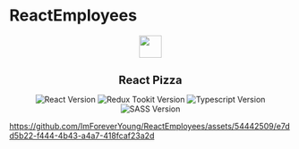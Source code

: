 # ReactEmployees
<p align="center">
      <img width="40px" height="40px" src="https://i.ibb.co/YbPjbCV/pizza-logo.png" >
</p>
<h1 style="font-size:20px;" align="center">React Pizza</h1>
<p align="center">
      <img  src="https://img.shields.io/badge/React-18.2.0-%23087ea4" alt="React Version">
      <img  src="https://img.shields.io/badge/ReduxToolkit-1.9.3-%23764abc" alt="Redux Tookit Version">
      <img  src="https://img.shields.io/badge/TypeScript-5.0.4-%233178c6" alt="Typescript Version">
      <img  src="https://img.shields.io/badge/SASS-1.60.0-%23cf649a" alt="SASS Version">
</p>


https://github.com/ImForeverYoung/ReactEmployees/assets/54442509/e7dd5b22-f444-4b43-a4a7-418fcaf23a2d





